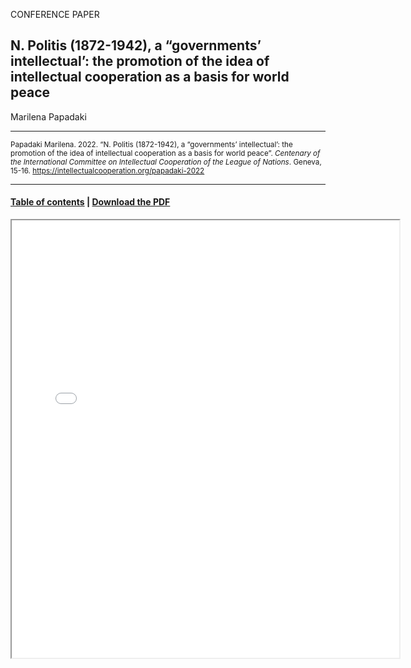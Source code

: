 CONFERENCE PAPER

## N. Politis (1872-1942), a “governments’ intellectual’: the promotion of the idea of intellectual cooperation as a basis for world peace

Marilena Papadaki

<hr>

<small>Papadaki Marilena. 2022. “N. Politis (1872-1942), a “governments’ intellectual’: the promotion of the idea of intellectual cooperation as a basis for world peace”. _Centenary of the International Committee on Intellectual Cooperation of the League of Nations_. Geneva, 15-16. https://intellectualcooperation.org/papadaki-2022</small>

<hr>

#### [Table of contents](/book-of-abstracts-2022) |  [Download the PDF](/files/papadaki-2022.pdf) 

<iframe src="files/papadaki-2022.pdf" width="620px" height="700px">

  
  
